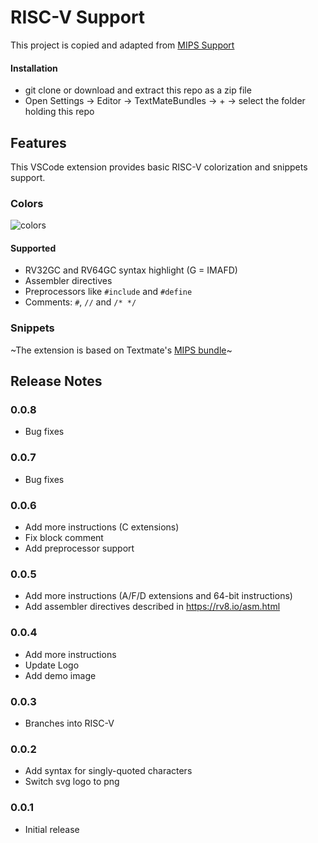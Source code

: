 # RISC-V Support

This project is copied and adapted from [MIPS Support](https://github.com/kdarkhan/vscode-mips-support)

#### Installation

 - git clone or download and extract this repo as a zip file
 - Open Settings -> Editor -> TextMateBundles -> + -> select the folder holding this repo

## Features
This VSCode extension provides basic RISC-V colorization and snippets support.

### Colors

![colors](images/vscode-riscv-colors.png)

#### Supported
- RV32GC and RV64GC syntax highlight (G = IMAFD)
- Assembler directives
- Preprocessors like `#include` and `#define`
- Comments: `#`, `//` and `/* */`


### Snippets

~The extension is based on Textmate's [MIPS bundle](https://github.com/textmate/mips.tmbundle)~

## Release Notes

### 0.0.8

* Bug fixes

### 0.0.7

* Bug fixes

### 0.0.6

* Add more instructions (C extensions)
* Fix block comment
* Add preprocessor support

### 0.0.5

* Add more instructions (A/F/D extensions and 64-bit instructions)
* Add assembler directives described in https://rv8.io/asm.html

### 0.0.4

* Add more instructions
* Update Logo
* Add demo image

### 0.0.3

* Branches into RISC-V

### 0.0.2

* Add syntax for singly-quoted characters
* Switch svg logo to png

### 0.0.1

* Initial release
